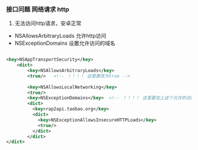 
### 接口问题 网络请求 http
1. 无法访问http请求，安卓正常
+ NSAllowsArbitraryLoads 允许http访问
+ NSExceptionDomains 设置允许访问的域名
```xml

<key>NSAppTransportSecurity</key>
	<dict>
		<key>NSAllowsArbitraryLoads</key>
		<true/>   <!-- ！！！！ 这里要改为true -->
         
		<key>NSAllowsLocalNetworking</key>
		<true/>
		<key>NSExceptionDomains</key>  <!-- ！！！！ 这里要加上这个允许的访问的域名 NSExceptionDomains -->
		<dict>
		  <key>rap2api.taobao.org</key>
		  <dict>
			<key>NSExceptionAllowsInsecureHTTPLoads</key>
			<true/>
		  </dict>
		</dict>
</dict>

```
